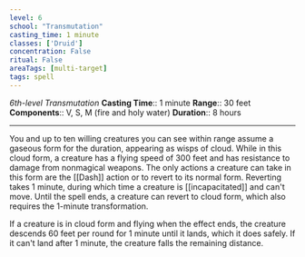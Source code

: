 ```yaml
---
level: 6
school: "Transmutation"
casting_time: 1 minute
classes: ['Druid']
concentration: False
ritual: False
areaTags: [multi-target]
tags: spell
---
```


_6th-level Transmutation_
**Casting Time**:: 1 minute
**Range**:: 30 feet
**Components**:: V, S, M (fire and holy water)
**Duration**:: 8 hours

---

You and up to ten willing creatures you can see within range assume a gaseous form for the duration, appearing as wisps of cloud. While in this cloud form, a creature has a flying speed of 300 feet and has resistance to damage from nonmagical weapons. The only actions a creature can take in this form are the [[Dash]] action or to revert to its normal form. Reverting takes 1 minute, during which time a creature is [[incapacitated]] and can't move. Until the spell ends, a creature can revert to cloud form, which also requires the 1-minute transformation.

If a creature is in cloud form and flying when the effect ends, the creature descends 60 feet per round for 1 minute until it lands, which it does safely. If it can't land after 1 minute, the creature falls the remaining distance.



